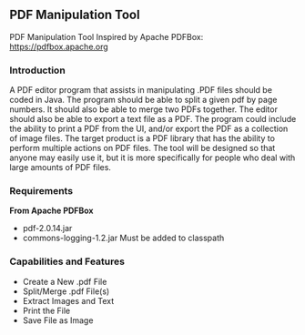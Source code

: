 ## PDF Manipulation Tool
PDF Manipulation Tool Inspired by Apache PDFBox: https://pdfbox.apache.org

### Introduction
A PDF editor program that assists in manipulating .PDF files should be coded in Java. The program should be able to split a given pdf by page numbers. It should also be able to merge two PDFs together. The editor should also be able to export a text file as a PDF. The program could include the ability to print a PDF from the UI, and/or export the PDF as a collection of image files. The target product is a PDF library that has the ability to perform multiple actions on PDF files. The tool will be designed so that anyone may easily use it, but it is more specifically for people who deal with large amounts of PDF files.

### Requirements
**From Apache PDFBox**
 - pdf-2.0.14.jar
 - commons-logging-1.2.jar
 Must be added to classpath

### Capabilities and Features

 - Create a New .pdf File
 - Split/Merge .pdf File(s)
 - Extract Images and Text
 - Print the File
 - Save File as Image
